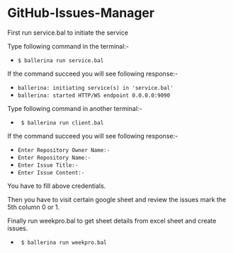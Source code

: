 # GitHub-Issues-Manager

First run service.bal to initiate the service

Type following command in the terminal:- 
     

* `$ ballerina run service.bal`




If the command succeed you will see following response:- 


* `ballerina: initiating service(s) in 'service.bal' `
* `ballerina: started HTTP/WS endpoint 0.0.0.0:9090`


Type following command in another terminal:- 
* ` $ ballerina run client.bal`

If the command succeed you will see following response:- 
* `Enter Repository Owner Name:- `
* `Enter Repository Name:- `
* `Enter Issue Title:- `
* `Enter Issue Content:-`

You have to fill above credentials.

Then you have to visit certain google sheet and review the issues mark the 5th column 0 or 1.


Finally run weekpro.bal to get sheet details from excel sheet and create issues.
* ` $ ballerina run weekpro.bal`
